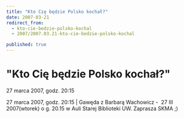 ```yaml
---
title: "Kto Cię będzie Polsko kochał?"
date: 2007-03-21
redirect_from: 
  - kto-cie-bedzie-polsko-kochal
  - 2007/2007.03.21-kto-cie-bedzie-polsko-kochal

published: true
---
```




# "Kto Cię będzie Polsko kochał?"

<time>27 marca 2007, godz. 20:15</time>

27 marca 2007, godz. 20:15 | Gawęda z Barbarą Wachowicz -&nbsp; 27 III 2007(wtorek) o g. 20.15 w Auli Starej Biblioteki UW. Zaprasza SKMA ;)

<!--CONTENT FROM OLD SERVER (jos before 2013): 27 marca 2007, godz. 20:15 | Gawęda z Barbarą Wachowicz -&nbsp; 27 III 2007(wtorek) o g. 20.15 w Auli Starej Biblioteki UW. Zaprasza SKMA ;)
-->

<!--{{json:{"created_date":"2007-03-21 15:03:26","publish_down":"0000-00-00 00:00:00","id":"473"}}}-->